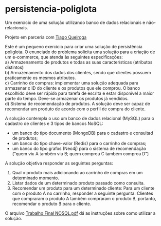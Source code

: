 # persistencia-poliglota
Um exercício de uma solução utilizando banco de dados relacionais e não-relacionais.

Projeto em parceria com [Tiago Queiroga](https://github.com/tiagoqueiroga)

Este é um pequeno exercício para criar uma solução de persistência poliglota. O enunciado do problema solicita uma solução para  a criação de um e-commerce, que atenda às seguintes especificações:  
a) Armazenamento de produtos e todas as suas características (atributos distintos)  
b) Armazenamento dos dados dos clientes, sendo que clientes possuem praticamente os mesmos atributos.  
c) Carrinho de compras: implementar uma solução adequada para armazenar o ID do cliente e os produtos que ele comprou. O banco escolhido deve ser rápido para tarefa de escrita e estar disponível a maior parte do tempo. Deve-se armazenar os produtos já vendidos.   
d) Sistema de recomendação de produtos. A solução deve ser capaz de recomendar um produto de acordo com o perfil de compra do cliente. 
 
A solução contempla o uso um banco de dados relacional (MySQL) para o cadastro de clientes e 3 tipos de bancos NoSQL: 
- um banco do tipo documento (MongoDB) para o cadastro e consultad de produtos;  
- um banco do tipo chave-valor (Redis) para o carrinho de compras;
- um banco do tipo grafos (Neo4j) para o sistema de recomendação ("quem viu A também viu B; quem comprou C também comprou D")

A solução objetiva responder as seguintes perguntas: 
 
1. Qual o produto mais adicionando ao carrinho de compras em um determinado momento. 
2. Listar dados de um determinado produto passado como consulta. 
3. Recomendar um produto para um determinado cliente: Para um cliente com o produto A no carrinho, responder a seguinte pergunta: Clientes que compraram o produto A também compraram o produto B, portanto, recomendar o produto B para o cliente. 

O arquivo [Trabalho Final NOSQL.pdf](./docs/Documentação/) dá as instruções sobre como utilizar a solução.

